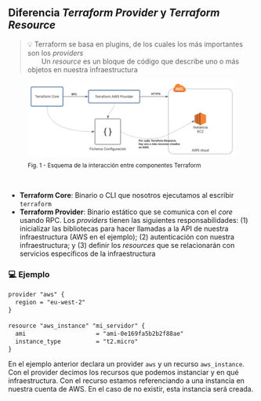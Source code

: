 ## Diferencia _Terraform Provider_ y _Terraform Resource_

> :bulb: Terraform se basa en plugins, de los cuales los más importantes son los _providers_  
>  Un _resource_ es un bloque de código que describe uno o más objetos en nuestra infraestructura

<figure>
  <img src="./tf-resource-diagram.svg">
  <figcaption><sub>Fig. 1 - Esquema de la interacción entre componentes Terraform</sub></figcaption>
</figure>
<p><br /></p>

- **Terraform Core**: Binario o CLI que nosotros ejecutamos al escribir `terraform`
- **Terraform Provider**: Binario estático que se comunica con el *core* usando RPC. Los *providers* tienen las
  siguientes responsabilidades:  (1) inicializar las bibliotecas para hacer llamadas a la API de nuestra infraestructura
  (AWS en el ejemplo); (2) autenticación con nuestra infraestructura; y (3) definir los _resources_ que se relacionarán
  con servicios específicos de la infraestructura

### :computer: Ejemplo 

```HCL
provider "aws" {
  region = "eu-west-2"
}

resource "aws_instance" "mi_servidor" {
  ami                    = "ami-0e169fa5b2b2f88ae"
  instance_type          = "t2.micro"
}
```
En el ejemplo anterior declara un provider `aws` y un recurso `aws_instance`. Con el provider decimos los recursos que
podemos instanciar y en qué infraestructura. Con el recurso estamos referenciando a una instancia en nuestra cuenta de
AWS. En el caso de no existir, esta instancia será creada.
